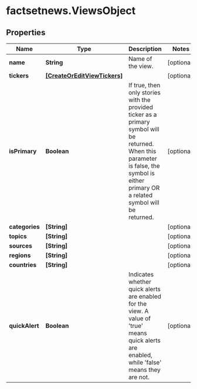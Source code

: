 # factsetnews.ViewsObject

## Properties

Name | Type | Description | Notes
------------ | ------------- | ------------- | -------------
**name** | **String** | Name of the view. | [optional] 
**tickers** | [**[CreateOrEditViewTickers]**](CreateOrEditViewTickers.md) |  | [optional] 
**isPrimary** | **Boolean** | If true, then only stories with the provided ticker as a primary symbol will be returned. When this parameter is false, the symbol is either primary OR a related symbol will be returned. | [optional] 
**categories** | **[String]** |  | [optional] 
**topics** | **[String]** |  | [optional] 
**sources** | **[String]** |  | [optional] 
**regions** | **[String]** |  | [optional] 
**countries** | **[String]** |  | [optional] 
**quickAlert** | **Boolean** | Indicates whether quick alerts are enabled for the view. A value of &#39;true&#39; means quick alerts are enabled, while &#39;false&#39; means they are not. | [optional] 


